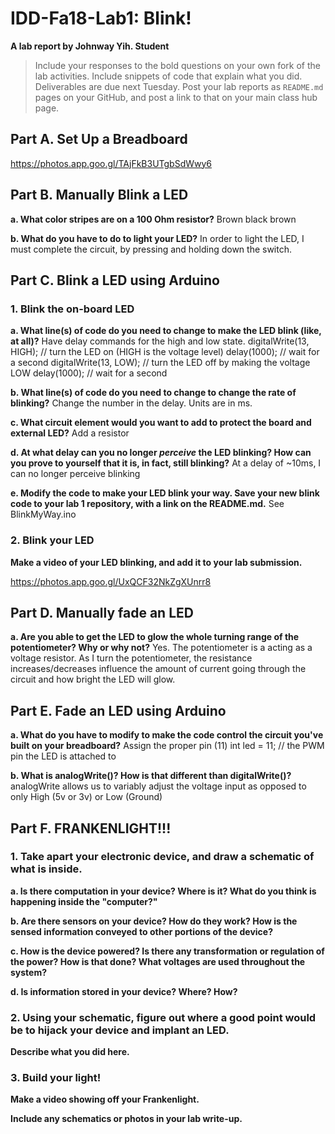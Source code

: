 # IDD-Fa18-Lab1: Blink!

**A lab report by Johnway Yih. Student**

> Include your responses to the bold questions on your own fork of the lab activities. Include snippets of code that explain what you did. Deliverables are due next Tuesday. Post your lab reports as `README.md` pages on your GitHub, and post a link to that on your main class hub page.

## Part A. Set Up a Breadboard
https://photos.app.goo.gl/TAjFkB3UTgbSdWwy6

## Part B. Manually Blink a LED

**a. What color stripes are on a 100 Ohm resistor?**
Brown black brown
 
**b. What do you have to do to light your LED?**
In order to light the LED, I must complete the circuit, by pressing and holding down the switch.

## Part C. Blink a LED using Arduino

### 1. Blink the on-board LED

**a. What line(s) of code do you need to change to make the LED blink (like, at all)?**
Have delay commands for the high and low state.
  digitalWrite(13, HIGH);   // turn the LED on (HIGH is the voltage level)
  delay(1000);                       // wait for a second
  digitalWrite(13, LOW);    // turn the LED off by making the voltage LOW
  delay(1000);                       // wait for a second
  
**b. What line(s) of code do you need to change to change the rate of blinking?**
Change the number in the delay. Units are in ms.

**c. What circuit element would you want to add to protect the board and external LED?**
 Add a resistor
 
**d. At what delay can you no longer *perceive* the LED blinking? How can you prove to yourself that it is, in fact, still blinking?**
At a delay of ~10ms, I can no longer perceive blinking

**e. Modify the code to make your LED blink your way. Save your new blink code to your lab 1 repository, with a link on the README.md.**
See BlinkMyWay.ino

### 2. Blink your LED

**Make a video of your LED blinking, and add it to your lab submission.**

https://photos.app.goo.gl/UxQCF32NkZgXUnrr8

## Part D. Manually fade an LED

**a. Are you able to get the LED to glow the whole turning range of the potentiometer? Why or why not?**
Yes.  The potentiometer is a acting as a voltage resistor.  As I turn the potentiometer, the resistance increases/decreases influence the amount of current going through the circuit and how bright the LED will glow. 

## Part E. Fade an LED using Arduino

**a. What do you have to modify to make the code control the circuit you've built on your breadboard?**
Assign the proper pin (11)
int led = 11;           // the PWM pin the LED is attached to


**b. What is analogWrite()? How is that different than digitalWrite()?**
analogWrite allows us to variably adjust the voltage input as opposed to only High (5v or 3v) or Low (Ground)

## Part F. FRANKENLIGHT!!!

### 1. Take apart your electronic device, and draw a schematic of what is inside. 

**a. Is there computation in your device? Where is it? What do you think is happening inside the "computer?"**

**b. Are there sensors on your device? How do they work? How is the sensed information conveyed to other portions of the device?**

**c. How is the device powered? Is there any transformation or regulation of the power? How is that done? What voltages are used throughout the system?**

**d. Is information stored in your device? Where? How?**

### 2. Using your schematic, figure out where a good point would be to hijack your device and implant an LED.

**Describe what you did here.**

### 3. Build your light!

**Make a video showing off your Frankenlight.**

**Include any schematics or photos in your lab write-up.**
